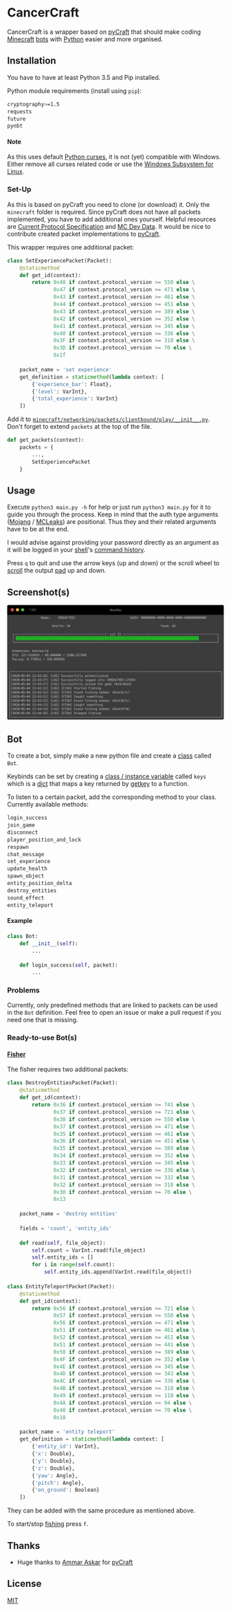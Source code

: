 # CancerCraft

CancerCraft is a wrapper based on [pyCraft](https://github.com/ammaraskar/pyCraft) that should make coding [Minecraft](https://www.minecraft.net) [bots](https://en.wikipedia.org/wiki/Software_agent) with [Python](https://www.python.org) easier and more organised.

## Installation

You have to have at least Python 3.5 and Pip installed.

Python module requirements (install using `pip`):

```bash
cryptography>=1.5
requests
future
pynbt
```

#### Note
As this uses default [Python curses](https://docs.python.org/3/howto/curses.html), it is not (yet) compatible with Windows. Either remove all curses related code or use the [Windows Subsystem for Linux](https://docs.microsoft.com/en-us/windows/wsl/install-win10).

### Set-Up
As this is based on pyCraft you need to clone (or download) it. Only the `minecraft` folder is required. Since pyCraft does not have all packets implemented, you have to add additional ones yourself. Helpful resources are [Current Protocol Specification](https://wiki.vg/Protocol) and [MC Dev Data](https://joodicator.github.io/mc-dev-data/). It would be nice to contribute created packet implementations to [pyCraft](https://github.com/ammaraskar/pyCraft).

This wrapper requires one additional packet:
```python
class SetExperiencePacket(Packet):
    @staticmethod
    def get_id(context):
        return 0x48 if context.protocol_version >= 550 else \
               0x47 if context.protocol_version >= 471 else \
               0x43 if context.protocol_version >= 461 else \
               0x44 if context.protocol_version >= 451 else \
               0x43 if context.protocol_version >= 389 else \
               0x42 if context.protocol_version >= 352 else \
               0x41 if context.protocol_version >= 345 else \
               0x40 if context.protocol_version >= 336 else \
               0x3F if context.protocol_version >= 318 else \
               0x3D if context.protocol_version >= 70 else \
               0x1f

    packet_name = 'set experience'
    get_definition = staticmethod(lambda context: [
        {'experience_bar': Float},
        {'level': VarInt},
        {'total_experience': VarInt}
    ])
```
Add it to [`minecraft/networking/packets/clientbound/play/__init__.py`](https://github.com/ammaraskar/pyCraft/blob/master/minecraft/networking/packets/clientbound/play/__init__.py). Don't forget to extend `packets` at the top of the file.
```python
def get_packets(context):
    packets = {
        ...,
        SetExperiencePacket
    }
```

## Usage

Execute `python3 main.py -h` for help or just run `python3 main.py` for it to guide you through the process. Keep in mind that the auth type arguments ([Mojang](https://www.mojang.com) / [MCLeaks](https://mcleaks.net)) are positional. Thus they and their related arguments have to be at the end.

I would advise against providing your password directly as an argument as it will be logged in your [shell](https://en.wikipedia.org/wiki/Command-line_interface)'s [command history](https://en.wikipedia.org/wiki/Command_history).

Press `q` to quit and use the arrow keys (up and down) or the scroll wheel to [scroll](https://en.wikipedia.org/wiki/Scrolling) the output [pad](https://docs.python.org/3/howto/curses.html#windows-and-pads) up and down.

## Screenshot(s)
![](./img/screenshot_0.png)

## Bot
To create a bot, simply make a new python file and create a [class](https://docs.python.org/3/tutorial/classes.html#class-objects) called `Bot`.

Keybinds can be set by creating a [class / instance variable](https://docs.python.org/3/tutorial/classes.html#class-and-instance-variables) called `keys` which is a [dict](https://docs.python.org/3/tutorial/datastructures.html#dictionaries) that maps a key returned by [getkey](https://docs.python.org/3/library/curses.html#curses.window.getkey) to a function.

To listen to a certain packet, add the corresponding method to your class.
Currently available methods:
```python
login_success
join_game
disconnect
player_position_and_lock
respawn
chat_message
set_experience
update_health
spawn_object
entity_position_delta
destroy_entities
sound_effect
entity_teleport
```

#### Example
```python
class Bot:
    def __init__(self):
        ...

    def login_success(self, packet):
        ...
```
### Problems
Currently, only predefined methods that are linked to packets can be used in the `Bot` definition. Feel free to open an issue or make a pull request if you need one that is missing.

### Ready-to-use Bot(s)
#### [Fisher](./bots/Fisher.py)
The fisher requires two additional packets:
```python
class DestroyEntitiesPacket(Packet):
    @staticmethod
    def get_id(context):
        return 0x36 if context.protocol_version >= 741 else \
               0x37 if context.protocol_version >= 721 else \
               0x38 if context.protocol_version >= 550 else \
               0x37 if context.protocol_version >= 471 else \
               0x35 if context.protocol_version >= 461 else \
               0x36 if context.protocol_version >= 451 else \
               0x35 if context.protocol_version >= 389 else \
               0x34 if context.protocol_version >= 352 else \
               0x33 if context.protocol_version >= 345 else \
               0x32 if context.protocol_version >= 336 else \
               0x31 if context.protocol_version >= 332 else \
               0x32 if context.protocol_version >= 318 else \
               0x30 if context.protocol_version >= 70 else \
               0x13

    packet_name = 'destroy entities'

    fields = 'count', 'entity_ids'
    
    def read(self, file_object):
        self.count = VarInt.read(file_object)
        self.entity_ids = []
        for i in range(self.count):
            self.entity_ids.append(VarInt.read(file_object))

class EntityTeleportPacket(Packet):
    @staticmethod
    def get_id(context):
        return 0x56 if context.protocol_version >= 721 else \
               0x57 if context.protocol_version >= 550 else \
               0x56 if context.protocol_version >= 471 else \
               0x51 if context.protocol_version >= 461 else \
               0x52 if context.protocol_version >= 451 else \
               0x51 if context.protocol_version >= 441 else \
               0x50 if context.protocol_version >= 389 else \
               0x4F if context.protocol_version >= 352 else \
               0x4E if context.protocol_version >= 345 else \
               0x4D if context.protocol_version >= 343 else \
               0x4C if context.protocol_version >= 336 else \
               0x4B if context.protocol_version >= 318 else \
               0x49 if context.protocol_version >= 110 else \
               0x4A if context.protocol_version >= 94 else \
               0x48 if context.protocol_version >= 70 else \
               0x18

    packet_name = 'entity teleport'
    get_definition = staticmethod(lambda context: [
        {'entity_id': VarInt},
        {'x': Double},
        {'y': Double},
        {'z': Double},
        {'yaw': Angle},
        {'pitch': Angle},
        {'on_ground': Boolean}
    ])
```
They can be added with the same procedure as mentioned above.

To start/stop [fishing](https://minecraft.gamepedia.com/Fishing) press `f`.

## Thanks
- Huge thanks to [Ammar Askar](https://github.com/ammaraskar) for [pyCraft](https://github.com/ammaraskar/pyCraft)

## License
[MIT](https://choosealicense.com/licenses/mit/)